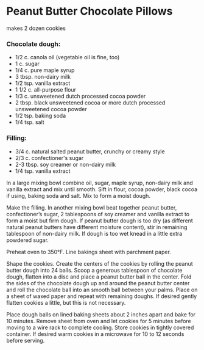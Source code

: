 # Peanut Butter Chocolate Pillows

makes 2 dozen cookies

### Chocolate dough:

* 1/2 c. canola oil (vegetable oil is fine, too)
* 1 c. sugar
* 1/4 c. pure maple syrup
* 3 tbsp. non-dairy milk
* 1/2 tsp. vanilla extract
* 1 1/2 c. all-purpose flour
* 1/3 c. unsweetened dutch processed cocoa powder
* 2 tbsp. black unsweetened cocoa or more dutch processed unsweetened
  cocoa powder
* 1/2 tsp. baking soda
* 1/4 tsp. salt

### Filling:

* 3/4 c. natural salted peanut butter, crunchy or creamy style
* 2/3 c. confectioner's sugar
* 2-3 tbsp. soy creamer or non-dairy milk
* 1/4 tsp. vanilla extract

In a large mixing bowl combine oil, sugar, maple syrup, non-dairy milk
and vanilla extract and mix until smooth. Sift in flour, cocoa powder,
black cocoa if using, baking soda and salt. Mix to form a moist dough.

Make the filling. In another mixing bowl beat together peanut butter,
confectioner’s sugar, 2 tablespoons of soy creamer and vanilla extract
to form a moist but firm dough. If peanut butter dough is too dry (as
different natural peanut butters have different moisture content),
stir in remaining tablespoon of non-dairy milk. If dough is too wet
knead in a little extra powdered sugar.

Preheat oven to 350°F. Line bakings sheet with parchment paper.

Shape the cookies. Create the centers of the cookies by rolling the
peanut butter dough into 24 balls. Scoop a generous tablespoon of
chocolate dough, flatten into a disc and place a peanut butter ball in
the center. Fold the sides of the chocolate dough up and around the
peanut butter center and roll the chocolate ball into an smooth ball
between your palms. Place on a sheet of waxed paper and repeat with
remaining doughs. If desired gently flatten cookies a little, but this
is not necessary.

Place dough balls on lined baking sheets about 2 inches apart and bake
for 10 minutes. Remove sheet from oven and let cookies for 5 minutes
before moving to a wire rack to complete cooling. Store cookies in
tightly covered container. If desired warm cookies in a microwave for
10 to 12 seconds before serving.
